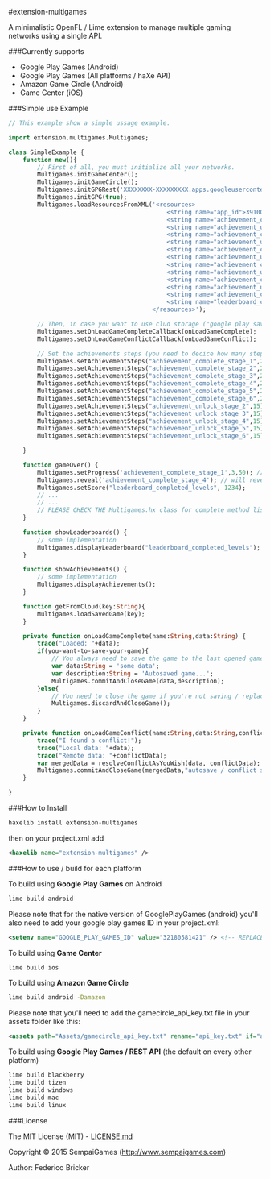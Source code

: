 #extension-multigames

A minimalistic OpenFL / Lime extension to manage multiple gaming networks using a single API.

###Currently supports

* Google Play Games (Android)
* Google Play Games (All platforms / haXe API)
* Amazon Game Circle (Android)
* Game Center (iOS)

###Simple use Example

```haxe
// This example show a simple ussage example.

import extension.multigames.Multigames;

class SimpleExample {
	function new(){
		// First of all, you must initialize all your networks.
		Multigames.initGameCenter();
		Multigames.initGameCircle();
		Multigames.initGPGRest('XXXXXXXX-XXXXXXXXX.apps.googleusercontent.com','XXXXXXXXXXXXXXXXXX');
		Multigames.initGPG(true);		
		Multigames.loadResourcesFromXML('<resources>
											<string name="app_id">391003675259</string>
											<string name="achievement_complete_stage_1">XXX-XXXXXXXXX</string>
											<string name="achievement_unlock_stage_2">XXX-XXXXXXXXX</string>
											<string name="achievement_complete_stage_2">XXX-XXXXXXXXX</string>
											<string name="achievement_unlock_stage_3">XXX-XXXXXXXXX</string>
											<string name="achievement_complete_stage_3">XXX-XXXXXXXXX</string>
											<string name="achievement_unlock_stage_4">XXX-XXXXXXXXX</string>
											<string name="achievement_complete_stage_4">XXX-XXXXXXXXX</string>
											<string name="achievement_unlock_stage_5">XXX-XXXXXXXXX</string>
											<string name="achievement_complete_stage_5">XXX-XXXXXXXXX</string>
											<string name="achievement_unlock_stage_6">XXX-XXXXXXXXX</string>
											<string name="achievement_complete_stage_6">XXX-XXXXXXXXX</string>
											<string name="leaderboard_completed_levels">XXX-XXXXXXXXX</string>
										</resources>');

		// Then, in case you want to use clud storage ("google play saved games" or "amazon whispersync for games")
		Multigames.setOnLoadGameCompleteCallback(onLoadGameComplete);
		Multigames.setOnLoadGameConflictCallback(onLoadGameConflict);										

		// Set the achievements steps (you need to decice how many steps you want achievements to have)
		Multigames.setAchievementSteps("achievement_complete_stage_1",20);
		Multigames.setAchievementSteps("achievement_complete_stage_2",20);
		Multigames.setAchievementSteps("achievement_complete_stage_3",20);
		Multigames.setAchievementSteps("achievement_complete_stage_4",20);
		Multigames.setAchievementSteps("achievement_complete_stage_5",20);
		Multigames.setAchievementSteps("achievement_complete_stage_6",20);
		Multigames.setAchievementSteps("achievement_unlock_stage_2",15);
		Multigames.setAchievementSteps("achievement_unlock_stage_3",15);
		Multigames.setAchievementSteps("achievement_unlock_stage_4",15);
		Multigames.setAchievementSteps("achievement_unlock_stage_5",15);
		Multigames.setAchievementSteps("achievement_unlock_stage_6",15);

	}

	function gameOver() {
		Multigames.setProgress('achievement_complete_stage_1',3,50); // here you specify the progess to 3/50 (for google play games will just tell 3 steps);
		Multigames.reveal('achievement_complete_stage_4'); // will reveal a hidden achievement (except for amazon, where hidden achievements get's reveals automatically when compelted)
		Multigames.setScore("leaderboard_completed_levels", 1234);
		// ...
		// ...
		// PLEASE CHECK THE Multigames.hx class for complete method list.
	}
	
	function showLeaderboards() {
		// some implementation
		Multigames.displayLeaderboard("leaderboard_completed_levels");
	}

	function showAchievements() {
		// some implementation
		Multigames.displayAchievements();
	}

	function getFromCloud(key:String){
		Multigames.loadSavedGame(key);
	}

	private function onLoadGameComplete(name:String,data:String) {	
		trace("Loaded: "+data);
		if(you-want-to-save-your-game){
			// You always need to save the game to the last opened game.
			var data:String = 'some data';
			var description:String = 'Autosaved game...';
			Multigames.commitAndCloseGame(data,description);
		}else{
			// You need to close the game if you're not saving / replacing it.
			Multigames.discardAndCloseGame();
		}
	}

	private function onLoadGameConflict(name:String,data:String,conflictData:String) {
		trace("I found a conflict!");
		trace("Local data: "+data);
		trace("Remote data: "+conflictData);
		var mergedData = resolveConflictAsYouWish(data, conflictData);
		Multigames.commitAndCloseGame(mergedData,"autosave / conflict solved",true); //true for resolvingConflict
	}

}

```

###How to Install

```bash
haxelib install extension-multigames
```

then on your project.xml add

```xml
<haxelib name="extension-multigames" />
```

###How to use / build for each platform

To build using **Google Play Games** on Android
```bash
lime build android
```
Please note that for the native version of GooglePlayGames (android) you'll also need to add your google play games ID in your project.xml:
```xml
<setenv name="GOOGLE_PLAY_GAMES_ID" value="32180581421" /> <!-- REPLACE THIS WITH YOUR GOOGLE PLAY GAMES ID! -->
```


To build using **Game Center**
```bash
lime build ios
```


To build using **Amazon Game Circle**
```bash
lime build android -Damazon
```
Please note that you'll need to add the gamecircle_api_key.txt file in your assets folder like this:
```xml
<assets path="Assets/gamecircle_api_key.txt" rename="api_key.txt" if="amazon"/>
```


To build using **Google Play Games / REST API** (the default on every other platform)

```bash
lime build blackberry
lime build tizen
lime build windows
lime build mac
lime build linux 
```


###License

The MIT License (MIT) - [LICENSE.md](LICENSE.md)

Copyright &copy;  2015 SempaiGames (http://www.sempaigames.com)

Author: Federico Bricker

